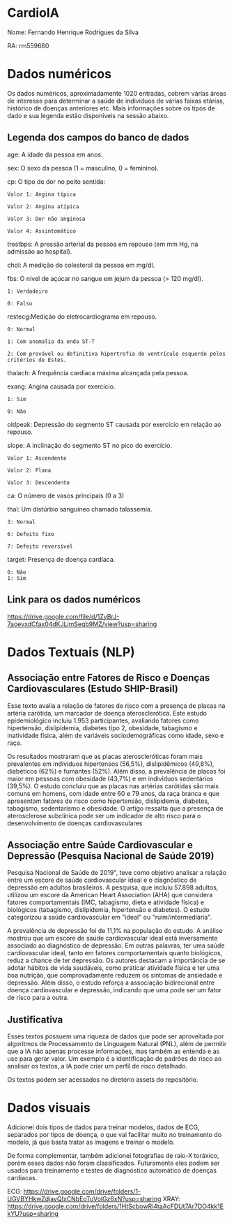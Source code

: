 # CardioIA

Nome: Fernando Henrique Rodrigues da Silva

RA: rm559660

# Dados numéricos

Os dados numéricos, aproximadamente 1020 entradas, cobrem várias áreas de interesse para determinar a saúde de individuos de várias faixas etárias, histórico de doenças anteriores etc. Mais informações sobre os tipos de dado e sua legenda estão disponíveis na sessão abaixo.

## Legenda dos campos do banco de dados 

age: A idade da pessoa em anos.

sex:  O sexo da pessoa (1 = masculino, 0 = feminino).

cp: O tipo de dor no peito sentida:

    Valor 1: Angina típica
    
    Valor 2: Angina atípica
    
    Valor 3: Dor não anginosa
    
    Valor 4: Assintomático
    
trestbps:  A pressão arterial da pessoa em repouso (em mm Hg, na admissão ao hospital).

chol: A medição do colesterol da pessoa em mg/dl.

fbs: O nível de açúcar no sangue em jejum da pessoa (> 120 mg/dl).

    1: Verdadeiro
    
    0: Falso
    
restecg:Medição do eletrocardiograma em repouso.

    0: Normal
    
    1: Com anomalia da onda ST-T
    
    2: Com provável ou definitiva hipertrofia do ventrículo esquerdo pelos critérios de Estes.
    
    
thalach: A frequência cardíaca máxima alcançada pela pessoa.

exang: Angina causada por exercício.

    1: Sim
    
    0: Não
    
oldpeak: Depressão do segmento ST causada por exercício em relação ao repouso.

slope: A inclinação do segmento ST no pico do exercício.

    Valor 1: Ascendente
    
    Valor 2: Plana
    
    Valor 3: Descendente
    
ca: O número de vasos principais (0 a 3)

thal: Um distúrbio sanguíneo chamado talassemia.

    3: Normal
    
    6: Defeito fixo
    
    7: Defeito reversível
    
target: Presença de doença cardíaca.

    0: Não
    1: Sim

## Link para os dados numéricos

https://drive.google.com/file/d/1ZyBrJ-7aoevxdCfax04dKJLjmSeqb9MZ/view?usp=sharing


# Dados Textuais (NLP)

## Associação entre Fatores de Risco e Doenças Cardiovasculares (Estudo SHIP-Brasil)

Esse texto avalia a relação de fatores de risco com a presença de placas na artéria carótida, um marcador de doença aterosclerótica. Este estudo epidemiológico incluiu 1.953 participantes, avaliando fatores como hipertensão, dislipidemia, diabetes tipo 2, obesidade, tabagismo e inatividade física, além de variáveis sociodemográficas como idade, sexo e raça.

Os resultados mostraram que as placas ateroscleróticas foram mais prevalentes em indivíduos hipertensos (56,5%), dislipidêmicos (49,8%), diabéticos (62%) e fumantes (52%). Além disso, a prevalência de placas foi maior em pessoas com obesidade (43,7%) e em indivíduos sedentários (39,5%). O estudo concluiu que as placas nas artérias carótidas são mais comuns em homens, com idade entre 60 e 79 anos, da raça branca e que apresentam fatores de risco como hipertensão, dislipidemia, diabetes, tabagismo, sedentarismo e obesidade. O artigo ressalta que a presença de aterosclerose subclínica pode ser um indicador de alto risco para o desenvolvimento de doenças cardiovasculares

## Associação entre Saúde Cardiovascular e Depressão (Pesquisa Nacional de Saúde 2019)

Pesquisa Nacional de Saúde de 2019", teve como objetivo analisar a relação entre um escore de saúde cardiovascular ideal e o diagnóstico de depressão em adultos brasileiros. A pesquisa, que incluiu 57.898 adultos, utilizou um escore da American Heart Association (AHA) que considera fatores comportamentais (IMC, tabagismo, dieta e atividade física) e biológicos (tabagismo, dislipidemia, hipertensão e diabetes). O estudo categorizou a saúde cardiovascular em "ideal" ou "ruim/intermediária".

A prevalência de depressão foi de 11,1% na população do estudo. A análise mostrou que um escore de saúde cardiovascular ideal está inversamente associado ao diagnóstico de depressão. Em outras palavras, ter uma saúde cardiovascular ideal, tanto em fatores comportamentais quanto biológicos, reduz a chance de ter depressão. Os autores destacam a importância de se adotar hábitos de vida saudáveis, como praticar atividade física e ter uma boa nutrição, que comprovadamente reduzem os sintomas de ansiedade e depressão. Além disso, o estudo reforça a associação bidirecional entre doença cardiovascular e depressão, indicando que uma pode ser um fator de risco para a outra.

## Justificativa


Esses textos possuem uma riqueza de dados que pode ser aproveitada por algoritmos de Processamento de Linguagem Natural (PNL),  além de permitir que a IA não apenas processe informações, mas também as entenda e as use para gerar valor. Um exemplo é a identificação de padrões de risco ao analisar os textos, a IA pode criar um perfil de risco detalhado.

Os textos podem ser acessados no diretório assets do repositório. 

# Dados visuais

Adicionei dois tipos de dados para treinar modelos, dados de ECG, separados por tipos de doença, o que vai facilitar muito no treinamento do modelo, já que basta tratar as imagens e treinar o modelo.

De forma complementar, também adicionei fotografias de raio-X toráxico, porém esses dados não foram classificados. Futuramente eles podem ser usados para treinamento e testes de diagnóstico automático de doenças cardiacas. 

ECG: https://drive.google.com/drive/folders/1-UGVBYHkwZdjavQIxCNbEoTuVolGz6xN?usp=sharing
XRAY: https://drive.google.com/drive/folders/1HtScbowRi4taAcFDUt7Ar7DO4kk1EkYU?usp=sharing


  
